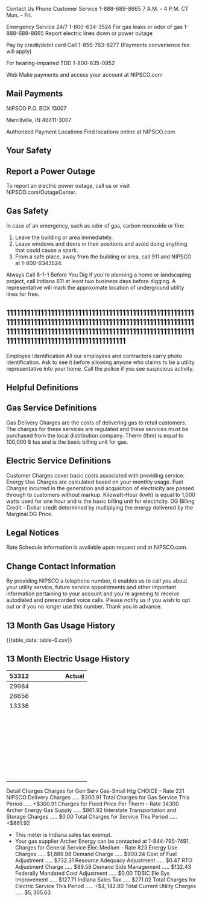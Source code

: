 Contact Us
Phone
Customer Service
1-888-689-8665
7 A.M. - 4 P.M. CT Mon. - Fri.

Emergency Service 24/7
1-800-634-3524
For gas leaks or odor of gas 1-888-689-8665
Report electric lines down or power outage

Pay by credit/debit card Call 1-855-763-6277 (Payments convenience fee will apply)

For hearing-impaired TDD 1-800-635-0952

Web
Make payments and access your account at NIPSCO.com

## Mail Payments

NIPSCO
P.O. BOX 13007

Merrillville, IN 46411-3007

Authorized Payment Locations Find locations online at NIPSCO.com

## Your Safety

## Report a Power Outage

To report an electric power outage, call us or visit NIPSCO.com/OutageCenter.

## Gas Safety

In case of an emergency, such as odor of gas, carbon monoxide or fire:
1. Leave the building or area immediately.
2. Leave windows and doors in their positions and avoid doing anything that could cause a spark.
3. From a safe place, away from the building or area, call 911 and NIPSCO at 1-800-6343524.

Always Call 8-1-1 Before You Dig
If you're planning a home or landscaping project, call Indiana 811 at least two business days before digging. A representative will mark the approximate location of underground utility lines for free.

## 11111111111111111111111111111111111111111111111111111111111111111111111111111111111111111111111111111111111111111111111111111111111111111111111111111111111111111111111111111111111111111111111111111111

Employee Identification
All our employees and contractors carry photo identification. Ask to see it before allowing anyone who claims to be a utility representative into your home. Call the police if you see suspicious activity.

## Helpful Definitions

## Gas Service Definitions

Gas Delivery Charges are the costs of delivering gas to retail customers. The charges for these services are regulated and these services must be purchased from the local distribution company.
Therm (thm) is equal to 100,000 8 tus and is the basic billing unit for gas.

## Electric Service Definitions

Customer Charges cover basic costs associated with providing service.
Energy Use Charges are calculated based on your monthly usage. Fuel Charges incurred in the generation and acquisition of electricity are passed through to customers without markup.
Kilowatt-Hour (kwh) is equal to 1,000 watts used for one hour and is the basic billing unit for electricity.
DG Billing Credit - Dollar credit determined by multiplying the energy delivered by the Marginal DG Price.

## Legal Notices

Rate Schedule information is available upon request and at NIPSCO.com.

## Change Contact Information

By providing NIPSCO a telephone number, it enables us to call you about your utility service, future service appointments and other important information pertaining to your account and you're agreeing to receive autodialed and prerecorded voice calls. Please notify us if you wish to opt out or if you no longer use this number. Thank you in advance.

## 13 Month Gas Usage History

{{table_data: table-0.csv}}

## 13 Month Electric Usage History

| 53312 |  |  |  |  |  | Actual |
| :--: | :--: | :--: | :--: | :--: | :--: | :--: |
| 29984 |  |  |  |  |  |  |
| 26656 |  |  |  |  |  |  |
| 13336 |  |  |  |  |  |  |
|  |  |  |  |  |  |  |
|  |  |  |  |  |  |  |
|  |  |  |  |  |  |  |
|  |  |  |  |  |  |  |
|  |  |  |  |  |  |  |
|  |  |  |  |  |  |  |
|  |  |  |  |  |  |  |
|  |  |  |  |  |  |  |
|  |  |  |  |  |  |  |
|  |  |  |  |  |  |  |
|  |  |  |  |  |  |  |
|  |  |  |  |  |  |  |
|  |  |  |  |  |  |  |
|  |  |  |  |  |  |  |
|  |  |  |  |  |  |  |
|  |  |  |  |  |  |  |
|  |  |  |  |  |  |  |
|  |  |  |  |  |  |  |
|  |  |  |  |  |  |  |
|  |  |  |  |  |  |  |
|  |  |  |  |  |  |  |
|  |  |  |  |  |  |  |
|  |  |  |  |  |  |  |
|  |  |  |  |  |  |  |
|  |  |  |  |  |  |  |
|  |  |  |  |  |  |  |
|  |  |  |  |  |  |  |
|  |  |  |  |  |  |  |
|  |  |  |  |  |  |  |
|  |  |  |  |  |  |  |
|  |  |  |  |  |  |  |


Detail Charges
Charges for Gen Serv Gas-Small Htg CHOICE - Rate 221
NIPSCO
Delivery Charges ..... $\$ 300.91$
Total Charges for Gas Service This Period ..... $+\$ 300.91$
Charges for Fixed Price Per Therm - Rate 34300
Archer Energy
Gas Supply ..... $\$ 861.92$
Interstate Transportation and Storage Charges ..... $\$ 0.00$
Total Charges for Service This Period ..... $+\$ 861.92$

- This meter is Indiana sales tax exempt.
- Your gas supplier Archer Energy can be contacted at 1-844-795-7491.
Charges for General Service Elec Medium - Rate 823
Energy Use Charges ..... \$1,889.98
Demand Charge ..... $\$ 900.24$
Cost of Fuel Adjustment ..... $\$ 732.31$
Resource Adequacy Adjustment ..... $\$ 0.47$
RTO Adjustment Charge ..... $\$ 89.58$
Demand Side Management ..... $\$ 132.43$
Federally Mandated Cost Adjustment ..... $\$ 0.00$
TDSIC Ele Sys Improvement ..... $\$ 127.71$
Indiana Sales Tax ..... $\$ 271.02$
Total Charges for Electric Service This Period ..... $+\$ 4,142.80$
Total Current Utility Charges ..... $\$ 5,305.63$
